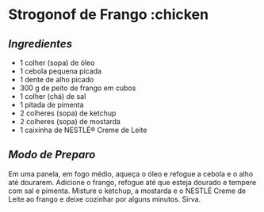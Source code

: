 # Strogonof de Frango :chicken

## *Ingredientes*

- 1 colher (sopa) de óleo
- 1 cebola pequena picada
- 1 dente de alho picado
- 300 g de peito de frango em cubos
- 1 colher (chá) de sal
- 1 pitada de pimenta
- 2 colheres (sopa) de ketchup
- 2 colheres (sopa) de mostarda
- 1 caixinha de NESTLÉ® Creme de Leite

## *Modo de Preparo*

Em uma panela, em fogo médio, aqueça o óleo e refogue a cebola e o alho até dourarem. Adicione o frango, refogue até que esteja dourado e tempere com sal e pimenta. Misture o ketchup, a mostarda e o NESTLÉ Creme de Leite ao frango e deixe cozinhar por alguns minutos. Sirva.

